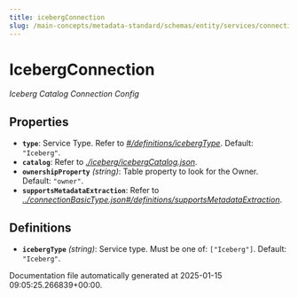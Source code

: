 ```yaml
---
title: icebergConnection
slug: /main-concepts/metadata-standard/schemas/entity/services/connections/database/icebergconnection
---
```


# IcebergConnection

*Iceberg Catalog Connection Config*

## Properties

- **`type`**: Service Type. Refer to *[#/definitions/icebergType](#definitions/icebergType)*. Default: `"Iceberg"`.
- **`catalog`**: Refer to *[./iceberg/icebergCatalog.json](#iceberg/icebergCatalog.json)*.
- **`ownershipProperty`** *(string)*: Table property to look for the Owner. Default: `"owner"`.
- **`supportsMetadataExtraction`**: Refer to *[../connectionBasicType.json#/definitions/supportsMetadataExtraction](#/connectionBasicType.json#/definitions/supportsMetadataExtraction)*.
## Definitions

- **`icebergType`** *(string)*: Service type. Must be one of: `["Iceberg"]`. Default: `"Iceberg"`.


Documentation file automatically generated at 2025-01-15 09:05:25.266839+00:00.
